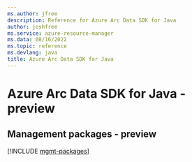 ```yaml
---
ms.author: jfree
description: Reference for Azure Arc Data SDK for Java
author: joshfree
ms.service: azure-resource-manager
ms.data: 08/16/2022
ms.topic: reference
ms.devlang: java
title: Azure Arc Data SDK for Java
---
```

# Azure Arc Data SDK for Java - preview

## Management packages - preview
[!INCLUDE [mgmt-packages](arc-data-mgmt-index.md)]
